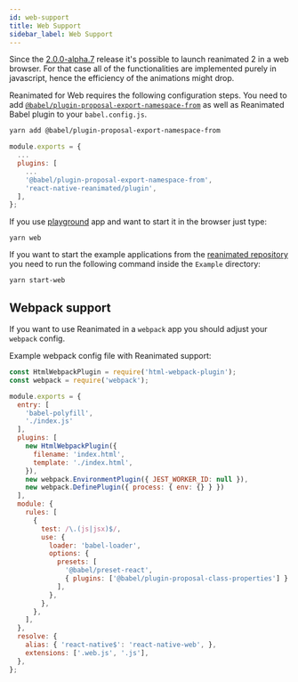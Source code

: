 ```yaml
---
id: web-support
title: Web Support
sidebar_label: Web Support
---
```


Since the
[2.0.0-alpha.7](https://github.com/software-mansion/react-native-reanimated/releases/tag/2.0.0-alpha.7)
release it's possible to launch reanimated 2 in a web browser. For that case all of the functionalities are implemented purely in javascript, hence the efficiency of the animations might drop.

Reanimated for Web requires the following configuration steps. You need to add [`@babel/plugin-proposal-export-namespace-from`](https://babeljs.io/docs/en/babel-plugin-proposal-export-namespace-from) as well as Reanimated Babel plugin to your `babel.config.js`.

```bash
yarn add @babel/plugin-proposal-export-namespace-from
```

```js {5,6}
module.exports = {
  ...
  plugins: [
    ...
    '@babel/plugin-proposal-export-namespace-from',
    'react-native-reanimated/plugin',
  ],
};
```

If you use
[playground](https://github.com/software-mansion-labs/reanimated-2-playground)
app and want to start it in the browser just type:
```shell
yarn web
```

If you want to start the example applications from the 
[reanimated repository](https://github.com/software-mansion/react-native-reanimated)
you need to run the following command inside the `Example` directory:
```shell
yarn start-web
```

## Webpack support

If you want to use Reanimated in a `webpack` app you should adjust your `webpack` config.

Example webpack config file with Reanimated support:

```js {6,14,15,34}
const HtmlWebpackPlugin = require('html-webpack-plugin');
const webpack = require('webpack');

module.exports = {
  entry: [
    'babel-polyfill', 
    './index.js'
  ],
  plugins: [
    new HtmlWebpackPlugin({
      filename: 'index.html',
      template: './index.html',
    }),
    new webpack.EnvironmentPlugin({ JEST_WORKER_ID: null }),
    new webpack.DefinePlugin({ process: { env: {} } })
  ],
  module: {
    rules: [
      {
        test: /\.(js|jsx)$/,
        use: {
          loader: 'babel-loader',
          options: {
            presets: [
              '@babel/preset-react',
              { plugins: ['@babel/plugin-proposal-class-properties'] }
            ],
          },
        },
      },
    ],
  },
  resolve: {
    alias: { 'react-native$': 'react-native-web', },
    extensions: ['.web.js', '.js'],
  },
};
```

